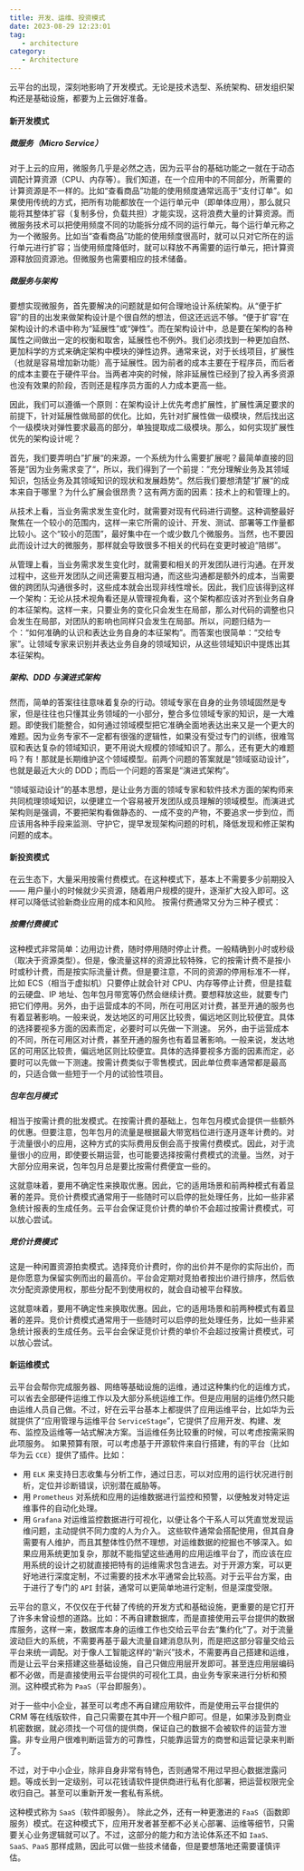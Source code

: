 ```yaml
---
title: 开发、运维、投资模式
date: 2023-08-29 12:23:01
tag: 
   - architecture
category:
   - Architecture
---
```


云平台的出现，深刻地影响了开发模式。无论是技术选型、系统架构、研发组织架构还是基础设施，都要为上云做好准备。
#### 新开发模式

##### 微服务（Micro Service）
对于上云的应用，微服务几乎是必然之选，因为云平台的基础功能之一就在于动态调配计算资源（CPU、内存等）。我们知道，在一个应用中的不同部分，所需要的计算资源是不一样的。比如“查看商品”功能的使用频度通常远高于“支付订单”。如果使用传统的方式，把所有功能都放在一个运行单元中（即单体应用），那么就只能将其整体扩容（复制多份，负载共担）才能实现，这将浪费大量的计算资源。而微服务技术可以把使用频度不同的功能拆分成不同的运行单元，每个运行单元称之为一个微服务。比如当“查看商品”功能的使用频度很高时，就可以只对它所在的运行单元进行扩容；当使用频度降低时，就可以释放不再需要的运行单元，把计算资源释放回资源池。但微服务也需要相应的技术储备。
<!-- more -->
##### 微服务与架构
要想实现微服务，首先要解决的问题就是如何合理地设计系统架构。从“便于扩容”的目的出发来做架构设计是个很自然的想法，但这还远远不够。“便于扩容”在架构设计的术语中称为“延展性”或“弹性”。而在架构设计中，总是要在架构的各种属性之间做出一定的权衡和取舍，延展性也不例外。我们必须找到一种更加自然、更加科学的方式来确定架构中模块的弹性边界。通常来说，对于长线项目，扩展性（也就是容易增加新功能）高于延展性。因为前者的成本主要在于程序员，而后者的成本主要在于硬件平台。当两者冲突的时候，除非延展性已经到了投入再多资源也没有效果的阶段，否则还是程序员方面的人力成本更高一些。

因此，我们可以遵循一个原则：在架构设计上优先考虑扩展性，扩展性满足要求的前提下，针对延展性做局部的优化。比如，先针对扩展性做一级模块，然后找出这个一级模块对弹性要求最高的部分，单独提取成二级模块。那么，如何实现扩展性优先的架构设计呢？

首先，我们要弄明白”扩展“的来源，一个系统为什么需要扩展呢？最简单直接的回答是”因为业务需求变了“，所以，我们得到了一个前提：”充分理解业务及其领域知识，包括业务及其领域知识的现状和发展趋势“。然后我们要想清楚”扩展“的成本来自于哪里？为什么扩展会很昂贵？这有两方面的因素：技术上的和管理上的。

从技术上看，当业务需求发生变化时，就需要对现有代码进行调整。这种调整最好聚焦在一个较小的范围内，这样一来它所需的设计、开发、测试、部署等工作量都比较小。这个“较小的范围”，最好集中在一个或少数几个微服务。当然，也不要因此而设计过大的微服务，那样就会导致很多不相关的代码在变更时被迫“陪绑”。

从管理上看，当业务需求发生变化时，就需要和相关的开发团队进行沟通。在开发过程中，这些开发团队之间还需要互相沟通，而这些沟通都是额外的成本，当需要做的跨团队沟通很多时，这些成本就会出现非线性增长。因此，我们应该得到这样一个架构：无论从技术视角看还是从管理视角看，这个架构都应该对齐到业务自身的本征架构。这样一来，只要业务的变化只会发生在局部，那么对代码的调整也只会发生在局部，对团队的影响也同样只会发生在局部。所以，问题归结为一个：“如何准确的认识和表达业务自身的本征架构”。而答案也很简单：“交给专家”。让领域专家来识别并表达业务自身的领域知识，从这些领域知识中提炼出其本征架构。

##### 架构、DDD 与演进式架构
然而，简单的答案往往意味着复杂的行动。领域专家在自身的业务领域固然是专家，但是往往也只懂其业务领域的一小部分，整合多位领域专家的知识，是一大难题。即使我们能整合，如何通过领域模型把它准确全面地表达出来又是一个更大的难题。因为业务专家不一定都有很强的逻辑性，如果没有受过专门的训练，很难驾驭和表达复杂的领域知识，更不用说大规模的领域知识了。那么，还有更大的难题吗？有！那就是长期维护这个领域模型。前两个问题的答案就是“领域驱动设计”，也就是最近大火的 DDD；而后一个问题的答案是“演进式架构”。

“领域驱动设计”的基本思想，是让业务方面的领域专家和软件技术方面的架构师来共同梳理领域知识，以便建立一个容易被开发团队成员理解的领域模型。而演进式架构则是强调，不要把架构看做静态的、一成不变的产物，不要追求一步到位，而应该用各种手段来监测、守护它，提早发现架构问题的时机，降低发现和修正架构问题的成本。

#### 新投资模式
在云生态下，大量采用按需付费模式。在这种模式下，基本上不需要多少前期投入 —— 用户量小的时候就少买资源，随着用户规模的提升，逐渐扩大投入即可。这样可以降低试验新商业应用的成本和风险。
按需付费通常又分为三种子模式：
##### 按需付费模式
这种模式非常简单：边用边计费，随时停用随时停止计费。一般精确到小时或秒级（取决于资源类型）。但是，像流量这样的资源比较特殊，它的按需计费不是按小时或秒计费，而是按实际流量计费。但是要注意，不同的资源的停用标准不一样，比如 ECS（相当于虚拟机）只要停止就会针对 CPU、内存等停止计费，但是挂载的云硬盘、IP 地址、包年包月带宽等仍然会继续计费。要想释放这些，就要专门把它们停用。另外，由于运营成本的不同，所在可用区对计费，甚至开通的服务也有着显著影响。一般来说，发达地区的可用区比较贵，偏远地区则比较便宜。具体的选择要视多方面的因素而定，必要时可以先做一下测速。
另外，由于运营成本的不同，所在可用区对计费，甚至开通的服务也有着显著影响。一般来说，发达地区的可用区比较贵，偏远地区则比较便宜。具体的选择要视多方面的因素而定，必要时可以先做一下测速。按需计费类似于零售模式，因此单位费率通常都是最高的，只适合做一些短于一个月的试验性项目。
##### 包年包月模式
相当于按需计费的批发模式。在按需计费的基础上，包年包月模式会提供一些额外的优惠。但要注意，包年包月的流量是根据最大带宽档位进行逐月逐年计费的。对于流量很小的应用，这种方式的实际费用反倒会高于按需付费模式。因此，对于流量很小的应用，即使要长期运营，也可能要选择按需付费模式的流量。当然，对于大部分应用来说，包年包月总是要比按需付费便宜一些的。

这就意味着，要用不确定性来换取优惠。因此，它的适用场景和前两种模式有着显著的差异。竞价计费模式通常用于一些随时可以启停的批处理任务，比如一些非紧急统计报表的生成任务。云平台会保证竞价计费的单价不会超过按需计费模式，可以放心尝试。
##### 竞价计费模式
这是一种闲置资源拍卖模式。选择竞价计费时，你的出价并不是你的实际出价，而是你愿意为保留实例而出的最高价。平台会定期对竞拍者按出价进行排序，然后依次分配资源使用权，那些分配不到使用权的，就会自动被平台释放。

这就意味着，要用不确定性来换取优惠。因此，它的适用场景和前两种模式有着显著的差异。竞价计费模式通常用于一些随时可以启停的批处理任务，比如一些非紧急统计报表的生成任务。云平台会保证竞价计费的单价不会超过按需计费模式，可以放心尝试。

#### 新运维模式
云平台会帮你完成服务器、网络等基础设施的运维，通过这种集约化的运维方式，可以省去全部硬件运维工作以及大部分系统运维工作。但是应用层的运维仍然只能由运维人员自己做。不过，好在云平台基本上都提供了应用运维平台，比如华为云就提供了“应用管理与运维平台 `ServiceStage`”，它提供了应用开发、构建、发布、监控及运维等一站式解决方案。当运维任务比较重的时候，可以考虑按需采购此项服务。
如果预算有限，可以考虑基于开源软件来自行搭建，有的平台（比如华为云 `CCE`）提供了插件。比如：
- 用 `ELK` 来支持日志收集与分析工作，通过日志，可以对应用的运行状况进行剖析，定位并诊断错误，识别潜在威胁等。
- 用 `Prometheus` 对系统和应用的运维数据进行监控和预警，以便触发对特定运维事件的自动化处理。
- 用 `Grafana` 对运维监控数据进行可视化，以便让各个干系人可以凭直觉发现运维问题，主动提供不同力度的人为介入。
这些软件通常会搭配使用，但其自身需要有人维护，而且其整体性仍然不理想，对运维数据的挖掘也不够深入。如果应用系统更加复杂，那就不能指望这些通用的应用运维平台了，而应该在应用系统的设计之初就直接把特有的运维需求包含进去。对于开源方案，可以更好地进行深度定制，不过需要的技术水平通常会比较高。对于云平台方案，由于进行了专门的 `API` 封装，通常可以更简单地进行定制，但是深度受限。

云平台的意义，不仅仅在于代替了传统的开发方式和基础设施，更重要的是它打开了许多未曾设想的道路。比如：不再自建数据库，而是直接使用云平台提供的数据库服务，这样一来，数据库本身的运维工作也交给云平台去“集约化”了。对于流量波动巨大的系统，不需要再基于最大流量自建消息队列，而是把这部分容量交给云平台来统一调配。对于像人工智能这样的“新兴”技术，不需要再自己搭建和运维，而是让云平台来搭建这些基础设施，自己只做应用层开发即可。甚至连应用层编码都不必做，而是直接使用云平台提供的可视化工具，由业务专家来进行分析和预测。这种模式称为 `PaaS`（平台即服务）。

对于一些中小企业，甚至可以考虑不再自建应用软件，而是使用云平台提供的 CRM 等在线版软件，自己只需要在其中开一个租户即可。但是，如果涉及到商业机密数据，就必须找一个可信的提供商，保证自己的数据不会被软件的运营方泄露。非专业用户很难判断运营方的可靠性，只能靠运营方的商誉和运营记录来判断了。

不过，对于中小企业，除非自身非常有特色，否则通常不用过早担心数据泄露问题。等成长到一定级别，可以花钱请软件提供商进行私有化部署，把运营权限完全收归自己。甚至可以重新开发一套私有系统。

这种模式称为 `SaaS`（软件即服务）。
除此之外，还有一种更激进的 `FaaS`（函数即服务）模式。在这种模式下，应用开发者甚至都不必关心部署、运维等细节，只需要关心业务逻辑就可以了。不过，这部分的能力和方法论体系还不如 `IaaS、SaaS、PaaS` 那样成熟，因此可以做一些技术储备，但是要想落地还需要谨慎评估。